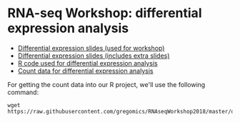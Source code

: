 # RNA-seq Workshop: differential expression analysis

 - [Differential expression slides (used for workshop)](https://raw.githubusercontent.com/gregomics/RNAseqWorkshop2018/master/differential_expression/ga_rnaseq_workshop_mik_slides_SUBSET-20181204.pdf)
 - [Differential expression slides (includes extra slides)](https://raw.githubusercontent.com/gregomics/RNAseqWorkshop2018/master/differential_expression/ga_rnaseq_workshop_mik_slides-20181204.pdf)
 - [R code used for differential expression analysis](https://raw.githubusercontent.com/gregomics/RNAseqWorkshop2018/master/differential_expression/ga_rnaseq_workshop_mik_rcode-20181129.R)
 - [Count data for differential expression analysis](https://raw.githubusercontent.com/gregomics/RNAseqWorkshop2018/master/differential_expression/CountMat_NCBIM37.67.dat)

For getting the count data into our R project, we'll use the following command:

```
wget https://raw.githubusercontent.com/gregomics/RNAseqWorkshop2018/master/differential_expression/CountMat_NCBIM37.67.dat
```
